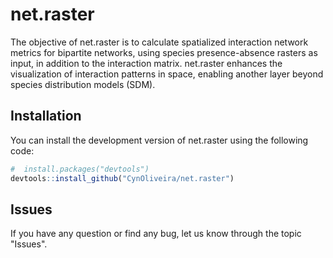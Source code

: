# net.raster

<!-- badges: start -->
<!-- badges: end -->

The objective of net.raster is to calculate spatialized interaction network metrics for bipartite networks, using species presence-absence rasters as input, in addition to the interaction matrix. net.raster enhances the visualization of interaction patterns in space, enabling another layer beyond species distribution models (SDM). 

## Installation

You can install the development version of net.raster using the following code:

``` r
#  install.packages("devtools")
devtools::install_github("CynOliveira/net.raster")
```

## Issues

If you have any question or find any bug, let us know through the topic "Issues".
